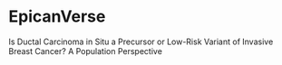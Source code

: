 # EpicanVerse
Is Ductal Carcinoma in Situ a Precursor or Low-Risk Variant of Invasive Breast Cancer?
A Population Perspective

